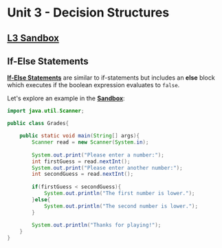 # Unit 3 - Decision Structures

## [**L3 Sandbox**][sandbox]

## If-Else Statements

[**If-Else Statements**](https://www.tutorialspoint.com/java/if_else_statement_in_java.htm) are similar to if-statements but includes an **else** block which executes if the boolean expression evaluates to `false`.

Let's explore an example in the [**Sandbox**][sandbox]:

```java
import java.util.Scanner;

public class Grades{

    public static void main(String[] args){
        Scanner read = new Scanner(System.in);
        
        System.out.print("Please enter a number:");
        int firstGuess = read.nextInt();
        System.out.print("Please enter another number:");
        int secondGuess = read.nextInt();
        
        if(firstGuess < secondGuess){
            System.out.println("The first number is lower.");
        }else{
            System.out.println("The second number is lower.");
        }
        
        System.out.println("Thanks for playing!");
    }
}
```

[sandbox]:../L3.java